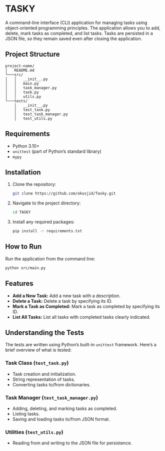# TASKY

A command-line interface (CLI) application for managing tasks using object-oriented programming principles. The application allows you to add, delete, mark tasks as completed, and list tasks. Tasks are persisted in a JSON file, so they remain saved even after closing the application.

## Project Structure

```plaintext
project-name/
│   README.md
└───src/
│   │   __init__.py
│   │   main.py
│   │   task_manager.py
│   │   task.py
│   │   utils.py
└───tests/
    │   __init__.py
    │   test_task.py
    │   test_task_manager.py
    │   test_utils.py
```
## Requirements

- Python 3.10+
- `unittest` (part of Python’s standard library)
- `mypy`

## Installation

1. Clone the repository:

    ```bash
    git clone https://github.com/okusjid/Tasky.git
    ```

2. Navigate to the project directory:

    ```bash
    cd TASKY
    ```

3. Install any required packages:

    ```bash
    pip install -r requirements.txt
    ```

## How to Run

Run the application from the command line:

```bash
python src/main.py
```
## Features

- **Add a New Task:** Add a new task with a description.
- **Delete a Task:** Delete a task by specifying its ID.
- **Mark a Task as Completed:** Mark a task as completed by specifying its ID.
- **List All Tasks:** List all tasks with completed tasks clearly indicated.

## Understanding the Tests

The tests are written using Python’s built-in `unittest` framework. Here’s a brief overview of what is tested:

### Task Class (`test_task.py`)

- Task creation and initialization.
- String representation of tasks.
- Converting tasks to/from dictionaries.

### Task Manager (`test_task_manager.py`)

- Adding, deleting, and marking tasks as completed.
- Listing tasks.
- Saving and loading tasks to/from JSON format.

### Utilities (`test_utils.py`)

- Reading from and writing to the JSON file for persistence.

